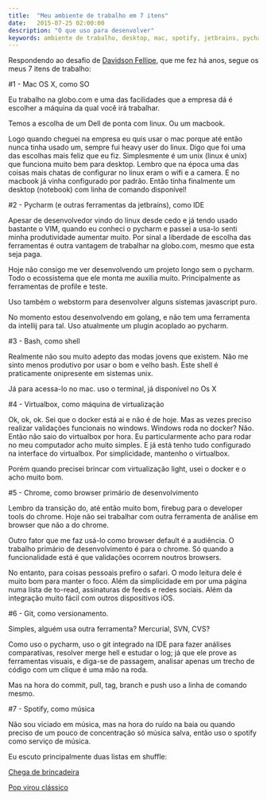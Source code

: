 ```yaml
---
title:  "Meu ambiente de trabalho em 7 itens"
date:   2015-07-25 02:00:00
description: "O que uso para desenvolver"
keywords: ambiente de trabalho, desktop, mac, spotify, jetbrains, pycharm, unix
---
```


Respondendo ao desafio de [Davidson Fellipe][careca-link], que me fez há anos, segue os meus 7 itens de trabalho:

#1 - Mac OS X, como SO

Eu trabalho na globo.com e uma das facilidades que a empresa dá é escolher a máquina da qual você irá trabalhar.

Temos a escolha de um Dell de ponta com linux. Ou um macbook.

Logo quando cheguei na empresa eu quis usar o mac porque até
 então nunca tinha usado um, sempre fui heavy user do linux. Digo que foi uma das escolhas mais feliz que eu fiz.
 Simplesmente é um unix (linux é unix) que funciona muito bem para desktop. Lembro que na época uma das coisas mais chatas
  de configurar no linux eram o wifi e a camera. E no macbook já vinha configurado por padrão. Então tinha finalmente um
   desktop (notebook) com linha de comando disponível!
   
#2 - Pycharm (e outras ferramentas da jetbrains), como IDE

Apesar de desenvolvedor vindo do linux desde cedo e já tendo usado bastante o VIM, quando eu conheci o pycharm e passei a
 usa-lo senti minha produtividade aumentar muito. Por sinal a liberdade de escolha das ferramentas é outra vantagem de
 trabalhar na globo.com, mesmo que esta seja paga.
 
Hoje não consigo me ver desenvolvendo um projeto longo sem o pycharm. Todo o ecossistema que ele monta me auxilia muito. 
Principalmente as ferramentas de profile e teste.

Uso também o webstorm para desenvolver alguns sistemas javascript puro.

No momento estou desenvolvendo em golang, e não tem uma ferramenta da intellij para tal. Uso atualmente um plugin acoplado
ao pycharm.

#3 - Bash, como shell

Realmente não sou muito adepto das modas jovens que existem. Não me sinto menos produtivo por usar o bom e velho bash. Este
shell é praticamente onipresente em sistemas unix.

Já para acessa-lo no mac. uso o terminal, já disponível no Os X

#4 - Virtualbox, como máquina de virtualização

Ok, ok, ok. Sei que o docker está ai e não é de hoje. Mas as vezes preciso realizar validações funcionais no windows. Windows
roda no docker? Não. Então não saio do virtualbox por hora. Eu particularmente acho para rodar no meu computador acho muito simples.
E já está tenho tudo configurado na interface do virtualbox. Por simplicidade, mantenho o virtualbox.
 
 Porém quando precisei brincar com virtualização light, usei o docker e o acho muito bom.
 
#5 - Chrome, como browser primário de desenvolvimento

Lembro da transição do, até então muito bom, firebug para o developer tools do chrome. Hoje não sei trabalhar com outra
ferramenta de análise em browser que não a do chrome.

Outro fator que me faz usá-lo como browser default é a audiência. O trabalho primário de desenvolvimento é para o chrome.
 Só quando a funcionalidade está é que validações ocorrem noutros browsers.

No entanto, para coisas pessoais prefiro o safari. O modo leitura dele é muito bom para manter o foco. Além da simplicidade em
por uma página numa lista de to-read, assinaturas de feeds e redes sociais. Além da integração muito fácil com outros dispositivos
iOS.

#6 - Git, como versionamento.

Simples, alguém usa outra ferramenta? Mercurial, SVN, CVS?

Como uso o pycharm, uso o git integrado na IDE para fazer análises comparativas, resolver merge hell e estudar o log; já
que ele prove as ferramentas visuais, e diga-se de passagem, analisar apenas um trecho de código com um clique é uma mão na roda.
  
Mas na hora do commit, pull, tag, branch e push uso a linha de comando mesmo.

#7 - Spotify, como música

Não sou viciado em música, mas na hora do ruído na baia ou quando preciso de um pouco de concentração só música salva,
então uso o spotify como serviço de música.

Eu escuto principalmente duas listas em shuffle:

[Chega de brincadeira](https://open.spotify.com/user/spotifybrazilian/playlist/5QoDQwPuETUXfKJvmPDpZa)

[Pop virou clássico](https://open.spotify.com/user/spotifybrazilian/playlist/5Fnt4YiniaHSihN7qQU2nQ)


[careca-link]: http://fellipe.com/blog/meu-ambiente-de-trabalho-em-7-itens/
